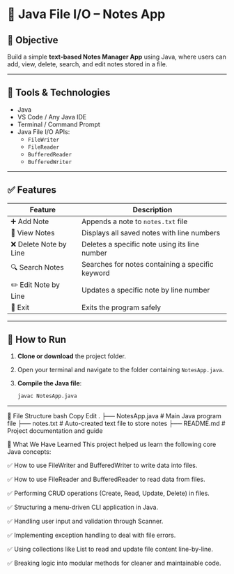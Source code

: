 # 📝 Java File I/O – Notes App

## 📌 Objective

Build a simple **text-based Notes Manager App** using Java, where users can add, view, delete, search, and edit notes stored in a file.

---

## 🧰 Tools & Technologies

- Java
- VS Code / Any Java IDE
- Terminal / Command Prompt
- Java File I/O APIs:
  - `FileWriter`
  - `FileReader`
  - `BufferedReader`
  - `BufferedWriter`

---

## ✅ Features

| Feature                     | Description |
|----------------------------|-------------|
| ➕ Add Note                 | Appends a note to `notes.txt` file |
| 📄 View Notes              | Displays all saved notes with line numbers |
| ❌ Delete Note by Line     | Deletes a specific note using its line number |
| 🔍 Search Notes            | Searches for notes containing a specific keyword |
| ✏️ Edit Note by Line       | Updates a specific note by line number |
| 🚪 Exit                    | Exits the program safely |

---

## 🚀 How to Run

1. **Clone or download** the project folder.
2. Open your terminal and navigate to the folder containing `NotesApp.java`.

3. **Compile the Java file**:
   ```bash
   javac NotesApp.java
---
📂 File Structure
bash
Copy
Edit
.
├── NotesApp.java     # Main Java program file
├── notes.txt         # Auto-created text file to store notes
├── README.md         # Project documentation and guide

🧠 What We Have Learned
This project helped us learn the following core Java concepts:

✅ How to use FileWriter and BufferedWriter to write data into files.

✅ How to use FileReader and BufferedReader to read data from files.

✅ Performing CRUD operations (Create, Read, Update, Delete) in files.

✅ Structuring a menu-driven CLI application in Java.

✅ Handling user input and validation through Scanner.

✅ Implementing exception handling to deal with file errors.

✅ Using collections like List to read and update file content line-by-line.

✅ Breaking logic into modular methods for cleaner and maintainable code.
